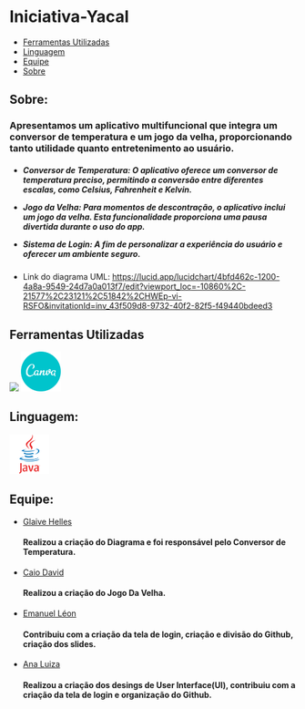 # Iniciativa-Yacal


* [Ferramentas Utilizadas](#Ferramentas-Utilizadas)
* [Linguagem](#Linguagem)
* [Equipe](#Equipe)
* [Sobre](#Sobre)


## Sobre:
<h3>
Apresentamos um aplicativo multifuncional que integra um conversor de temperatura e um jogo da velha, proporcionando tanto utilidade quanto entretenimento ao usuário.

<h5>
  
- Conversor de Temperatura: O aplicativo oferece um conversor de temperatura preciso, permitindo a conversão entre diferentes escalas, como Celsius, Fahrenheit e Kelvin.
  
- Jogo da Velha: Para momentos de descontração, o aplicativo inclui um jogo da velha. Esta funcionalidade proporciona uma pausa divertida durante o uso do app.

- Sistema de Login: A fim de personalizar a experiência do usuário e oferecer um ambiente seguro.
</h5>

- Link do diagrama UML: https://lucid.app/lucidchart/4bfd462c-1200-4a8a-9549-24d7a0a013f7/edit?viewport_loc=-10860%2C-21577%2C23121%2C51842%2CHWEp-vi-RSFO&invitationId=inv_43f509d8-9732-40f2-82f5-f49440bdeed3


</h3>


## Ferramentas Utilizadas 
<div>
  <img height="70m"src="https://raw.githubusercontent.com/gist/Elbston/8e17f523f8171c332b0817bf8e2054fe/raw/03a9a26dce710d5fd9ea829ba4d45ed2569ff962/netbeans.svg"/>
  <img height="70" src="https://raw.githubusercontent.com/devicons/devicon/55609aa5bd817ff167afce0d965585c92040787a/icons/canva/canva-original.svg"/>      
</div>


## Linguagem:
<div>
   <img height="70" src="https://raw.githubusercontent.com/devicons/devicon/55609aa5bd817ff167afce0d965585c92040787a/icons/java/java-original-wordmark.svg"/>
</div>


## Equipe:
- <a href = "https://github.com/glaivehBR">Glaive Helles</a>
  <h4> Realizou a criação do Diagrama e foi responsável pelo Conversor de Temperatura. </h4>
  
- <a href = "https://github.com/CaioDavid01">Caio David</a>
  <h4> Realizou a criação do Jogo Da Velha. </h4>
  
- <a href = "https://github.com/Leon-r9">Emanuel Léon</a>
  <h4> Contribuiu com a criação da tela de login, criação e divisão do Github, criação dos slides. </h4>

- <a href = "https://github.com/luizamtro">Ana Luiza</a>
  <h4> Realizou a criação dos desings de User Interface(UI), contribuiu com a criação da tela de login e organização do Github. </h4>
